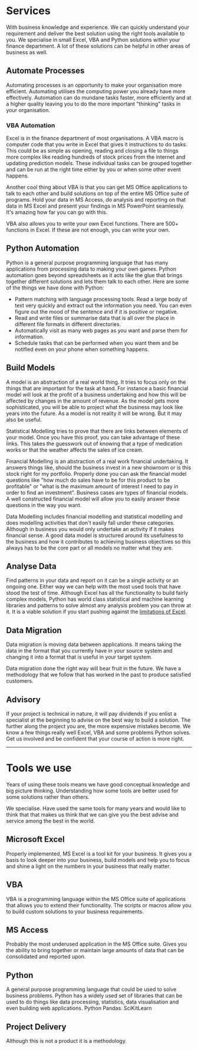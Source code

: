 # Services

With business knowledge and experience. We can quickly understand your requirement and deliver the best solution using the right tools available to you. We specialise in small Excel, VBA and Python solutions within your finance department. A lot of these solutions can be helpful in other areas of business as well. 

## Automate Processes
Automating processes is an opportunity to make your organisation more efficient. Automating utilises the computing power you already have more effectively. Automation can do mundane tasks faster, more efficiently and at a higher quality leaving you to do the more important "thinking" tasks in your organisation. 

### VBA Automation
Excel is in the finance department of most organisations. A VBA macro is computer code that you write in Excel that gives it instructions to do tasks. This could be as simple as opening, reading and closing a file to things more complex like reading hundreds of stock prices from the internet and updating prediction models. These individual tasks can be grouped together and can be run at the right time either by you or when some other event happens. 

Another cool thing about VBA is that you can get MS Office applications to talk to each other and build solutions on top of the entire MS Office suite of programs. Hold your data in MS Access, do analysis and reporting on that data in MS Excel and present your findings in MS PowerPoint seamlessly. It's amazing how far you can go with this. 

VBA also allows you to write your own Excel functions. There are 500+ functions in Excel. If these are not enough, you can write your own. 

## Python Automation
Python is a general purpose programming language that has many applications from processing data to making your own games. Python automation goes beyond spreadsheets as it acts like the glue that brings together different solutions and lets them talk to each other. 
Here are some of the things we have done with Python:
 - Pattern matching with language processing tools. Read a large body of text very quickly and extract out the information you need. You can even figure out the mood of the sentence and if it is positive or negative. 
 - Read and write files or summarise data that is all over the place in different file formats in different directories.
 - Automatically visit as many web pages as you want and parse them for information. 
 - Schedule tasks that can be performed when you want them and be notified even on your phone when something happens. 

## Build Models
A model is an abstraction of a real world thing. It tries to focus only on the things that are important for the task at hand. For instance a basic financial model will look at the profit of a business undertaking and how this will be affected by changes in the amount of revenue. As the model gets more sophisticated, you will be able to project what the business may look like years into the future. As a model is not reality it will be wrong. But it may also be useful. 

Statistical Modelling tries to prove that there are links between elements of your model. Once you have this proof, you can take advantage of these links. This takes the guesswork out of knowing that a type of medication works or that the weather affects the sales of ice cream. 

Financial Modelling is an abstraction of a real work financial undertaking. It answers things like, should the business invest in a new showroom or is this stock right for my portfolio. Properly done you can ask the financial model questions like "how much do sales have to be for this product to be profitable" or "what is the maximum amount of interest I need to pay in order to find an investment". Business cases are types of financial models. A well constructed financial model will allow you to easily answer these questions in the way you want. 

Data Modelling includes financial modelling and statistical modelling and does modelling activities that don't easily fall under these categories. Although in business you would only undertake an activity if it makes financial sense. A good data model is structured around its usefulness to the business and how it contributes to achieving business objectives so this always has to be the core part or all models no matter what they are. 

## Analyse Data
Find patterns in your data and report on it can be a single activity or an ongoing one. Either way we can help with the most used tools that have stood the test of time. Although Excel has all the functionality to build fairly complex models, Python has world class statistical and machine learning libraries and patterns to solve almost any analysis problem you can throw at it. It is a viable solution if you start pushing against the [limitations of Excel](http://findingpatterns.co.uk/pandas-vs-excel-who-will-win.html). 

## Data Migration
Data migration is moving data between applications. It means taking the data in the format that you currently have in your source system and changing it into a format that is useful in your target system.

Data migration done the right way will bear fruit in the future. We have a methodology that we follow that has worked in the past to produce satisfied customers.

## Advisory
If your project is technical in nature, it will pay dividends if you enlist a specialist at the beginning to advise on the best way to build a solution. The further along the project you are, the more expensive mistakes become. We know a few things really well Excel, VBA and some problems Python solves. Get us involved and be confident that your course of action is more right.

---
# Tools we use
Years of using these tools means we have good conceptual knowledge and big picture thinking. Understanding how some tools are better used for some solutions rather than others. 

We specialise. Have used the same tools for many years and would like to think that that makes us think that we can give you the best advise and service among the best in the world. 

## Microsoft Excel
Properly implemented, MS Excel is a tool kit for your business. It gives you a basis to look deeper into your business, build models and help you to focus and shine a light on the numbers in your business that really matter.

## VBA
VBA is a programming language within the MS Office suite of applications that allows you to extend their functionality. The scripts or macros allow you to build custom solutions to your business requirements.

## MS Access
Probably the most underused application in the MS Office suite. Gives you the ability to bring together or maintain large amounts of data that can be consolidated and reported upon.

## Python
A general purpose programming language that could be used to solve business problems. Python has a widely used set of libraries that can be used to do things like data processing, statistics, data visualisation and even building web applications.
Python Pandas. 
SciKitLearn

## Project Delivery
Although this is not a product it is a methodology. 
<!--stackedit_data:
eyJoaXN0b3J5IjpbLTY4Njk3NTczMCwtMTg0NDU2NTA5NiwxMD
U2Mjg1OTQ2LC03NDQyNDExOTAsMzc1MzgwMDcwLDEzNzg3MjUx
NDgsLTE0OTk1MTYxNDcsMzgxOTIwNTAwLDE1NDUxMjY3MjUsLT
Y2NDg4NjczOCwtMTMzMzM3OTYyMSwtNzkwMTQ1MTY4LC0xMTcw
OTM0NzY4LC0xNTcxMTEwOTg2LDExOTk4MTU4NDgsLTE1MzEwMj
g5ODIsMTYwNjU1NTQwXX0=
-->
